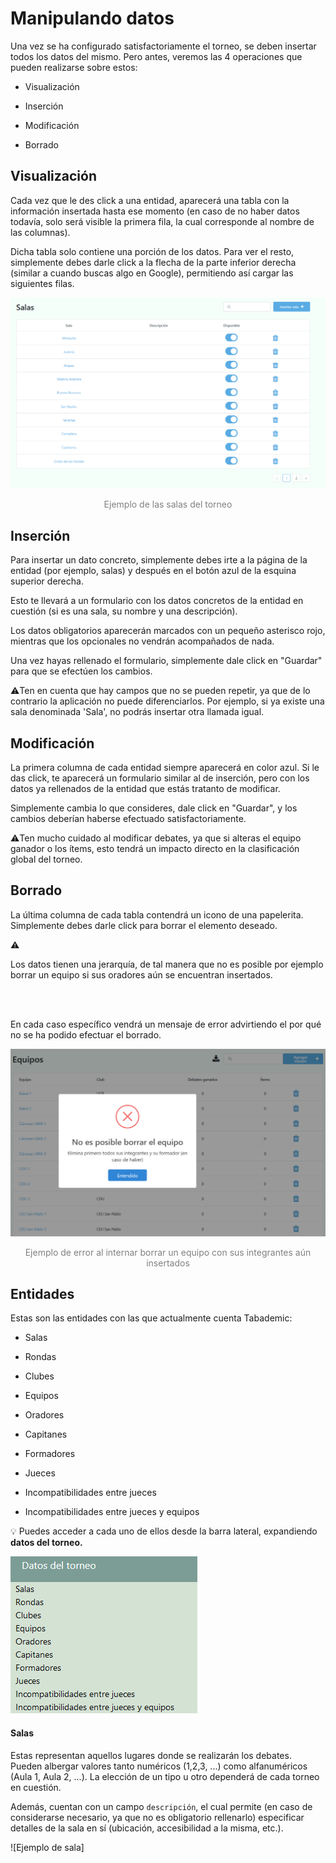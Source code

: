 <style>

.caption {

    text-align: center;
    color: gray;
}


</style>

# Manipulando datos

Una vez se ha configurado satisfactoriamente el torneo, se deben insertar todos los datos del mismo. Pero antes, veremos las 4 operaciones que pueden realizarse sobre estos:

* Visualización

* Inserción

* Modificación

* Borrado


## Visualización

Cada vez que le des click a una entidad, aparecerá una tabla con la información insertada hasta ese momento (en caso de no haber datos todavía, solo será visible la primera fila, la cual corresponde al nombre de las columnas).

Dicha tabla solo contiene una porción de los datos. Para ver el resto, simplemente debes darle click a la flecha de la parte inferior derecha (similar a cuando buscas algo en Google), permitiendo así cargar las siguientes filas.

![Ejemplo de visualización](screenshots/ejemplo_visualizacion.png)

<div class="caption"> Ejemplo de las salas del torneo</div>


## Inserción

Para insertar un dato concreto, simplemente debes irte a la página de la entidad (por ejemplo, salas) y después en el botón azul de la esquina superior derecha.

Esto te llevará a un formulario con los datos concretos de la entidad en cuestión (si es una sala, su nombre y una descripción).

Los datos obligatorios aparecerán marcados con un pequeño asterisco rojo, mientras que los opcionales no vendrán acompañados de nada.

Una vez hayas rellenado el formulario, simplemente dale click en "Guardar" para que se efectúen los cambios.

<div class="warning">

⚠️Ten en cuenta que hay campos que no se pueden repetir, ya que de lo contrario la aplicación no puede diferenciarlos. Por ejemplo, si ya existe una sala denominada 'Sala', no podrás insertar otra llamada igual.

</div>


## Modificación

La primera columna de cada entidad siempre aparecerá en color azul. Si le das click, te aparecerá un formulario similar al de inserción, pero con los datos ya rellenados de la entidad que estás tratanto de modificar.

Simplemente cambia lo que consideres, dale click en "Guardar", y los cambios deberían haberse efectuado satisfactoriamente.

<div class="warning">

⚠️Ten mucho cuidado al modificar debates, ya que si alteras el equipo ganador o los ítems, esto tendrá un impacto directo en la clasificación global del torneo.

</div>

## Borrado

La última columna de cada tabla contendrá un icono de una papelerita. Simplemente debes darle click para borrar el elemento deseado.

<div class="warning">

⚠️

Los datos tienen una jerarquía, de tal manera que no es posible por ejemplo borrar un equipo si sus oradores aún se encuentran insertados.

<br>
<br>

En cada caso específico vendrá un mensaje de error advirtiendo el por qué no se ha podido efectuar el borrado.

</div>

![Ejemplo de error de borrado](screenshots/ejemplo_error_borrado.png)

<div class="caption">Ejemplo de error al internar borrar un equipo con sus integrantes aún insertados</div>


## Entidades

Estas son las entidades con las que actualmente cuenta Tabademic:

* Salas

* Rondas

* Clubes

* Equipos

* Oradores

* Capitanes

* Formadores

* Jueces

* Incompatibilidades entre jueces

* Incompatibilidades entre jueces y equipos


<div class="tip">
💡
Puedes acceder a cada uno de ellos desde la barra lateral, expandiendo <span style="font-weight: bold;">datos del torneo.</span>

</div>

![datos](screenshots/datos.png)

#### Salas

Estas representan aquellos lugares donde se realizarán los debates. Pueden albergar valores tanto numéricos (1,2,3, ...) como alfanuméricos (Aula 1, Aula 2, ...). La elección de un tipo u otro dependerá de cada torneo en cuestión.

Además, cuentan con un campo `descripción`, el cual permite (en caso de considerarse necesario, ya que no es obligatorio rellenarlo) especificar detalles de la sala en sí (ubicación, accesibilidad a la misma, etc.).

![Ejemplo de sala]